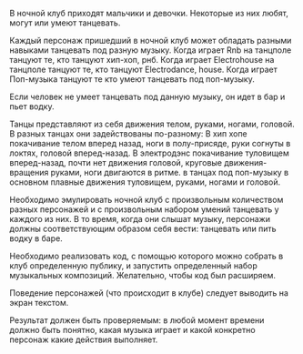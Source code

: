 В ночной клуб приходят мальчики и девочки.
Некоторые из них любят, могут или умеют танцевать.

Каждый персонаж пришедший в ночной клуб может обладать разными навыками танцевать под разную музыку.
Когда играет Rnb на танцполе танцуют те, кто танцуют хип-хоп, рнб.
Когда играет Electrohouse на танцполе танцуют те, кто танцуют Electrodance, house.
Когда играет Поп-музыка танцуют те кто умеют танцевать под поп-музыку.

Если человек не умеет танцевать под данную музыку, он идет в бар и пьет водку.

Танцы представляют из себя движения телом, руками, ногами, головой. В разных танцах они задействованы по-разному:
В хип хопе покачивание телом вперед назад, ноги в полу-присяде, руки согнуты в локтях, головой вперед-назад.
В электродэнс покачивание туловищем вперед-назад, почти нет движения головой, круговые движения-вращения руками, ноги двигаются в ритме.
в танцах под поп-музыку в основном плавные движения туловищем, руками, ногами и головой.

Необходимо эмулировать ночной клуб с произвольным количеством разных персонажей и с произвольным набором умений танцевать у каждого из них.
В то время, когда они слышат музыку, персонажи должны соответствующим образом себя вести: танцевать или пить водку в баре.

Необходимо реализовать код, с помощью которого можно собрать в клуб определенную публику, и запустить определенный набор музыкальных композиций.
Желательно, чтобы код был расширяем.

Поведение персонажей (что происходит в клубе) следует выводить на экран текстом.

Результат должен быть проверяемым: в любой момент времени должно быть понятно, какая музыка играет и какой конкретно персонаж какие действия выполняет.
